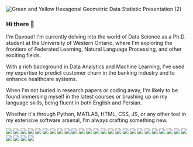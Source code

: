 ![Green and Yellow Hexagonal Geometric Data Statistic Presentation (2)](https://github.com/dgholamian/dgholamian/assets/43496431/d2d660f2-88ef-4817-9bed-119481675650)



### Hi there 👋

I'm Davoud! I'm currently delving into the world of Data Science as a Ph.D. student at the University of Western Ontario, where I'm exploring the frontiers of Federated Learning, Natural Language Processing, and other exciting fields. 

With a rich background in Data Analytics and Machine Learning, I've used my expertise to predict customer churn in the banking industry and to enhance healthcare systems.

When I'm not buried in research papers or coding away, I'm likely to be found immersing myself in the latest courses or brushing up on my language skills, being fluent in both English and Persian. 

Whether it's through Python, MATLAB, HTML, CSS, JS, or any other tool in my extensive software arsenal, I'm always crafting something new.




<img src='https://img.shields.io/badge/-Machine%20Learning-blue'> <img src='https://img.shields.io/badge/-Deep%20Learning-yellowgreen'> <img src='https://img.shields.io/badge/-Data%20Mining-yellow'> <img src='https://img.shields.io/badge/-Federated%20Learning-success'> <img src='https://img.shields.io/badge/-Statistical%20Methods-red'> <img src='https://img.shields.io/badge/-Expert%20Systems-lightgrey'> <img src='https://img.shields.io/badge/-Computational%20Intelligence-orange'> <img src='https://img.shields.io/badge/-Natural%20Language%20Processing-brightgreen'> <img src='https://img.shields.io/badge/-Sensors-green'> <img src='https://img.shields.io/badge/-Image%20Processing-blueviolet'>
<img src='https://img.shields.io/badge/-HTML-orange'>
<img src='https://img.shields.io/badge/-JavaScript-yellow'>
<img src='https://img.shields.io/badge/-CSS-blue'>
<img src='https://img.shields.io/badge/-Git-lightgrey'>
<img src='https://img.shields.io/badge/-Python-blue'>
<img src='https://img.shields.io/badge/-NumPy-blueviolet'>
<img src='https://img.shields.io/badge/-Pandas-green'>
<img src='https://img.shields.io/badge/-Matplotlib-orange'>
<img src='https://img.shields.io/badge/-Seaborn-red'>
<img src='https://img.shields.io/badge/-TensorFlow-yellow'>
<img src='https://img.shields.io/badge/-Keras-yellowgreen'>
<img src='https://img.shields.io/badge/-PyTorch-critical'>
<img src='https://img.shields.io/badge/-SciPy-9cf'>
<img src='https://img.shields.io/badge/-Statsmodels-important'>
<img src='https://img.shields.io/badge/-Jupyter-brightgreen'>
<img src='https://img.shields.io/badge/-SQLAlchemy-blue'>
<img src='https://img.shields.io/badge/-NLTK-9cf'>
<img src='https://img.shields.io/badge/-BeautifulSoup-orange'>
<img src='https://img.shields.io/badge/-Dash-red'>

